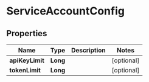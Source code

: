 # ServiceAccountConfig

## Properties
Name | Type | Description | Notes
------------ | ------------- | ------------- | -------------
**apiKeyLimit** | **Long** |  |  [optional]
**tokenLimit** | **Long** |  |  [optional]
